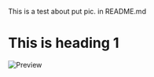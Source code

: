 This is a test about put pic. in README.md

<h1>This is heading 1</h1>

![Preview](https://raw.githubusercontent.com/cocolin041/DesignSale/master/ggplot2.JPG)
